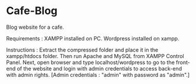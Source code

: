 # Cafe-Blog
Blog website for a cafe.

Requirements : XAMPP installed on PC. Wordpress installed on xampp.

Instructions : Extract the compressed folder and place it in the xampp/htdocs folder. Then run Apache and MySQL from XAMPP Control Panel. Next, open browser and type localhost/wordpress to go to the front-end of the website and login with admin credentials to access back-end with admin rights.
[Admin credentials : "admin" with password as "admin".]
